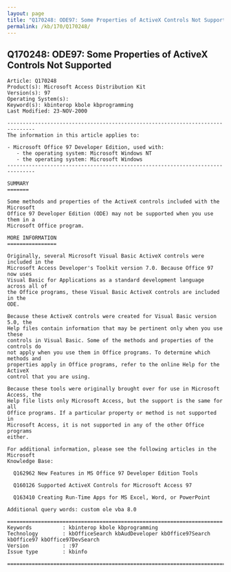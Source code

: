 ```yaml
---
layout: page
title: "Q170248: ODE97: Some Properties of ActiveX Controls Not Supported"
permalink: /kb/170/Q170248/
---
```


## Q170248: ODE97: Some Properties of ActiveX Controls Not Supported

	Article: Q170248
	Product(s): Microsoft Access Distribution Kit
	Version(s): 97
	Operating System(s): 
	Keyword(s): kbinterop kbole kbprogramming
	Last Modified: 23-NOV-2000
	
	-------------------------------------------------------------------------------
	The information in this article applies to:
	
	- Microsoft Office 97 Developer Edition, used with:
	   - the operating system: Microsoft Windows NT 
	   - the operating system: Microsoft Windows 
	-------------------------------------------------------------------------------
	
	SUMMARY
	=======
	
	Some methods and properties of the ActiveX controls included with the Microsoft
	Office 97 Developer Edition (ODE) may not be supported when you use them in a
	Microsoft Office program.
	
	MORE INFORMATION
	================
	
	Originally, several Microsoft Visual Basic ActiveX controls were included in the
	Microsoft Access Developer's Toolkit version 7.0. Because Office 97 now uses
	Visual Basic for Applications as a standard development language across all of
	the Office programs, these Visual Basic ActiveX controls are included in the
	ODE.
	
	Because these ActiveX controls were created for Visual Basic version 5.0, the
	Help files contain information that may be pertinent only when you use these
	controls in Visual Basic. Some of the methods and properties of the controls do
	not apply when you use them in Office programs. To determine which methods and
	properties apply in Office programs, refer to the online Help for the ActiveX
	control that you are using.
	
	Because these tools were originally brought over for use in Microsoft Access, the
	Help file lists only Microsoft Access, but the support is the same for all
	Office programs. If a particular property or method is not supported in
	Microsoft Access, it is not supported in any of the other Office programs
	either.
	
	For additional information, please see the following articles in the Microsoft
	Knowledge Base:
	
	  Q162962 New Features in MS Office 97 Developer Edition Tools
	
	  Q160126 Supported ActiveX Controls for Microsoft Access 97
	
	  Q163410 Creating Run-Time Apps for MS Excel, Word, or PowerPoint
	
	Additional query words: custom ole vba 8.0
	
	======================================================================
	Keywords          : kbinterop kbole kbprogramming 
	Technology        : kbOfficeSearch kbAudDeveloper kbOffice97Search kbOffice97 kbOffice97DevSearch
	Version           : :97
	Issue type        : kbinfo
	
	=============================================================================
	
